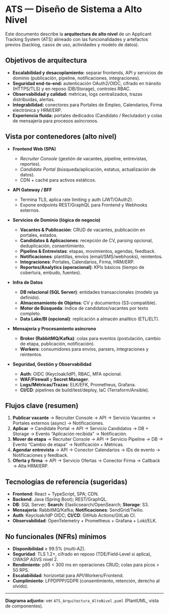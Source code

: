
# ATS — Diseño de Sistema a Alto Nivel

Este documento describe la **arquitectura de alto nivel** de un Applicant Tracking System (ATS) alineado con las funcionalidades y artefactos previos (backlog, casos de uso, actividades y modelo de datos).

## Objetivos de arquitectura
- **Escalabilidad y desacoplamiento:** separar frontends, API y servicios de dominio (publicación, pipeline, notificaciones, integraciones).
- **Seguridad end-to-end:** autenticación OAuth2/OIDC, cifrado en tránsito (HTTPS/TLS) y en reposo (DB/Storage), controles RBAC.
- **Observabilidad y calidad:** métricas, logs centralizados, trazas distribuidas, alertas.
- **Integrabilidad:** conectores para Portales de Empleo, Calendarios, Firma electrónica y HRM/ERP.
- **Experiencia fluida:** portales dedicados (Candidato / Reclutador) y colas de mensajería para procesos asíncronos.

## Vista por contenedores (alto nivel)

- **Frontend Web (SPA)**
  - *Recruiter Console* (gestión de vacantes, pipeline, entrevistas, reportes).
  - *Candidate Portal* (búsqueda/aplicación, estatus, actualización de datos).
  - CDN + caché para activos estáticos.

- **API Gateway / BFF**
  - Termina TLS, aplica rate limiting y auth (JWT/OAuth2).
  - Expone endpoints REST/GraphQL para Frontend y Webhooks externos.

- **Servicios de Dominio (lógica de negocio)**
  - **Vacantes & Publicación**: CRUD de vacantes, publicación en portales, estados.
  - **Candidatos & Aplicaciones**: recepción de CV, parsing opcional, deduplicación, consentimiento.
  - **Pipeline & Entrevistas**: etapas, movimientos, agendas, feedback.
  - **Notificaciones**: plantillas, envíos (email/SMS/webhooks), reintentos.
  - **Integraciones**: Portales, Calendarios, Firma, HRM/ERP.
  - **Reportes/Analytics (operacional)**: KPIs básicos (tiempo de cobertura, embudo, fuentes).

- **Infra de Datos**
  - **DB relacional (SQL Server)**: entidades transaccionales (modelo ya definido).
  - **Almacenamiento de Objetos**: CV y documentos (S3-compatible).
  - **Motor de Búsqueda**: índice de candidatos/vacantes por texto completo.
  - **Data Lake/BI (opcional)**: replicación a almacén analítico (ETL/ELT).

- **Mensajería y Procesamiento asíncrono**
  - **Broker (RabbitMQ/Kafka)**: colas para eventos (postulación, cambio de etapa, publicación, notificación).
  - **Workers**: consumidores para envíos, parsers, integraciones y reintentos.

- **Seguridad, Gestión y Observabilidad**
  - **Auth**: OIDC (Keycloak/IdP), RBAC, MFA opcional.
  - **WAF/Firewall** y **Secret Manager**.
  - **Logs/Métricas/Trazas**: ELK/EFK, Prometheus, Grafana.
  - **CI/CD**: pipelines de build/test/deploy, IaC (Terraform/Ansible).

## Flujos clave (resumen)
1. **Publicar vacante** → Recruiter Console → API → Servicio Vacantes → Portales externos (async) → Notificaciones.
2. **Aplicar** → Candidate Portal → API → Servicio Candidatos → DB + Storage → Evento “Aplicación recibida” → Notificación.
3. **Mover de etapa** → Recruiter Console → API → Servicio Pipeline → DB → Evento “Cambio de etapa” → Notificación + Métricas.
4. **Agendar entrevista** → API → Conector Calendarios → IDs de evento → Notificaciones y feedback.
5. **Oferta y firma** → API → Servicio Ofertas → Conector Firma → Callback → Alta HRM/ERP.

## Tecnologías de referencia (sugeridas)
- **Frontend**: React + TypeScript, SPA; CDN.
- **Backend**: Java (Spring Boot); REST/GraphQL.
- **DB**: SQL Server; **Search**: Elasticsearch/OpenSearch; **Storage**: S3.
- **Mensajería**: RabbitMQ/Kafka; **Notificaciones**: SendGrid/Twilio.
- **Auth**: Keycloak/IdP OIDC; **CI/CD**: GitHub Actions/GitLab CI.
- **Observabilidad**: OpenTelemetry + Prometheus + Grafana + Loki/ELK.

## No funcionales (NFRs) mínimos
- **Disponibilidad** ≥ 99.5% (multi‑AZ).
- **Seguridad**: TLS 1.2+, cifrado en reposo (TDE/Field‑Level si aplica), OWASP ASVS nivel 2.
- **Rendimiento**: p95 < 300 ms en operaciones CRUD; colas para picos > 50 RPS.
- **Escalabilidad**: horizontal para API/Workers/Frontend.
- **Cumplimiento**: LFPDPPP/GDPR (consentimiento, retención, derecho al olvido).

---

**Diagrama adjunto:** ver `ATS_Arquitectura_AltoNivel.puml` (PlantUML, vista de componentes).
